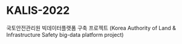 # KALIS-2022
국토안전관리원 빅데이터플랫폼 구축 프로젝트 (Korea Authority of Land &amp; Infrastructure Safety big-data platform project)
